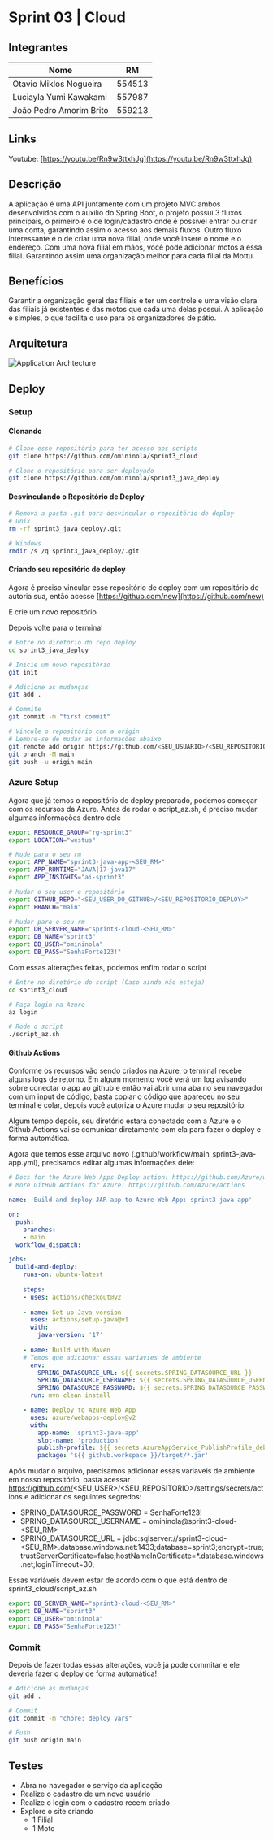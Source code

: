 # Sprint 03 | Cloud

## Integrantes

| Nome |  RM  |
| ---- | :--: |
| Otavio Miklos Nogueira | 554513 |
| Luciayla Yumi Kawakami | 557987 |
| João Pedro Amorim Brito | 559213 |

## Links
Youtube: [https://youtu.be/Rn9w3ttxhJg](https://youtu.be/Rn9w3ttxhJg)

## Descrição
A aplicação é uma API juntamente com um projeto MVC ambos desenvolvidos com o auxílio do Spring Boot, o projeto possui 3 fluxos principais, o primeiro é o de login/cadastro onde é possível entrar ou criar uma conta, garantindo assim o acesso aos demais fluxos. Outro fluxo interessante é o de criar uma nova filial, onde você insere o nome e o endereço. Com uma nova filial em mãos, você pode adicionar motos a essa filial. Garantindo assim uma organização melhor para cada filial da Mottu.

## Benefícios
Garantir a organização geral das filiais e ter um controle e uma visão clara das filiais já existentes e das motos que cada uma delas possui. A aplicação é simples, o que facilita o uso para os organizadores de pátio.

## Arquitetura 
![Application Archtecture](docs/archtecture.png)

## Deploy

### Setup

#### Clonando

```bash
# Clone esse repositório para ter acesso aos scripts
git clone https://github.com/omininola/sprint3_cloud

# Clone o repositório para ser deployado
git clone https://github.com/omininola/sprint3_java_deploy
```

#### Desvinculando o Repositório de Deploy

```bash
# Remova a pasta .git para desvincular o repositório de deploy
# Unix
rm -rf sprint3_java_deploy/.git

# Windows
rmdir /s /q sprint3_java_deploy/.git
```

#### Criando seu repositório de deploy

Agora é preciso vincular esse repositório de deploy com um repositório de autoria sua, então acesse [https://github.com/new](https://github.com/new)

E crie um novo repositório

Depois volte para o terminal

```bash
# Entre no diretório do repo deploy
cd sprint3_java_deploy

# Inicie um novo repositório
git init

# Adicione as mudanças
git add .

# Commite
git commit -m "first commit"

# Vincule o repositório com a origin
# Lembre-se de mudar as informações abaixo
git remote add origin https://github.com/<SEU_USUARIO>/<SEU_REPOSITORIO>.git
git branch -M main
git push -u origin main
```

### Azure Setup

Agora que já temos o repositório de deploy preparado, podemos começar com os recursos da Azure. Antes de rodar o script_az.sh, é preciso mudar algumas informações dentro dele

```bash
export RESOURCE_GROUP="rg-sprint3"
export LOCATION="westus"

# Mude para o seu rm
export APP_NAME="sprint3-java-app-<SEU_RM>"
export APP_RUNTIME="JAVA|17-java17"
export APP_INSIGHTS="ai-sprint3"

# Mudar o seu user e repositório
export GITHUB_REPO="<SEU_USER_DO_GITHUB>/<SEU_REPOSITORIO_DEPLOY>"
export BRANCH="main"

# Mudar para o seu rm
export DB_SERVER_NAME="sprint3-cloud-<SEU_RM>"
export DB_NAME="sprint3"
export DB_USER="omininola"
export DB_PASS="SenhaForte123!"
```

Com essas alterações feitas, podemos enfim rodar o script

```bash
# Entre no diretório do script (Caso ainda não esteja)
cd sprint3_cloud

# Faça login na Azure
az login

# Rode o script
./script_az.sh
```

#### Github Actions

Conforme os recursos vão sendo criados na Azure, o terminal recebe alguns logs de retorno. Em algum momento você verá um log avisando sobre conectar o app ao github e então vai abrir uma aba no seu navegador com um input de código, basta copiar o código que apareceu no seu terminal e colar, depois você autoriza o Azure mudar o seu repositório.

Algum tempo depois, seu diretório estará conectado com a Azure e o Github Actions vai se comunicar diretamente com ela para fazer o deploy e forma automática.

Agora que temos esse arquivo novo (.github/workflow/main_sprint3-java-app.yml), precisamos editar algumas informações dele:

```yml
# Docs for the Azure Web Apps Deploy action: https://github.com/Azure/webapps-deploy
# More GitHub Actions for Azure: https://github.com/Azure/actions

name: 'Build and deploy JAR app to Azure Web App: sprint3-java-app'

on:
  push:
    branches:
    - main
  workflow_dispatch:

jobs:
  build-and-deploy:
    runs-on: ubuntu-latest
    
    steps:
    - uses: actions/checkout@v2
    
    - name: Set up Java version
      uses: actions/setup-java@v1
      with:
        java-version: '17'
    
    - name: Build with Maven
    # Temos que adicionar essas variavies de ambiente
      env:
        SPRING_DATASOURCE_URL: ${{ secrets.SPRING_DATASOURCE_URL }}
        SPRING_DATASOURCE_USERNAME: ${{ secrets.SPRING_DATASOURCE_USERNAME }}
        SPRING_DATASOURCE_PASSWORD: ${{ secrets.SPRING_DATASOURCE_PASSWORD }}
      run: mvn clean install

    - name: Deploy to Azure Web App
      uses: azure/webapps-deploy@v2
      with: 
        app-name: 'sprint3-java-app'
        slot-name: 'production'
        publish-profile: ${{ secrets.AzureAppService_PublishProfile_deb2d72d20a446b5a6eb353ddb75d1ca }}
        package: '${{ github.workspace }}/target/*.jar'
```

Após mudar o arquivo, precisamos adicionar essas variaveis de ambiente em nosso repositório, basta acessar https://github.com/<SEU_USER>/<SEU_REPOSITORIO>/settings/secrets/actions e adicionar os seguintes segredos:
- SPRING_DATASOURCE_PASSWORD = SenhaForte123!
- SPRING_DATASOURCE_USERNAME = omininola@sprint3-cloud-<SEU_RM>
- SPRING_DATASOURCE_URL = jdbc:sqlserver://sprint3-cloud-<SEU_RM>.database.windows.net:1433;database=sprint3;encrypt=true;trustServerCertificate=false;hostNameInCertificate=*.database.windows.net;loginTimeout=30;

Essas variáveis devem estar de acordo com o que está dentro de sprint3_cloud/script_az.sh

```bash
export DB_SERVER_NAME="sprint3-cloud-<SEU_RM>"
export DB_NAME="sprint3"
export DB_USER="omininola"
export DB_PASS="SenhaForte123!"
```

### Commit

Depois de fazer todas essas alterações, você já pode commitar e ele deveria fazer o deploy de forma automática!
```bash
# Adicione as mudanças
git add .

# Commit
git commit -m "chore: deploy vars"

# Push
git push origin main
```

## Testes

- Abra no navegador o serviço da aplicação
- Realize o cadastro de um novo usuário
- Realize o login com o cadastro recem criado
- Explore o site criando
  - 1 Filial
  - 1 Moto